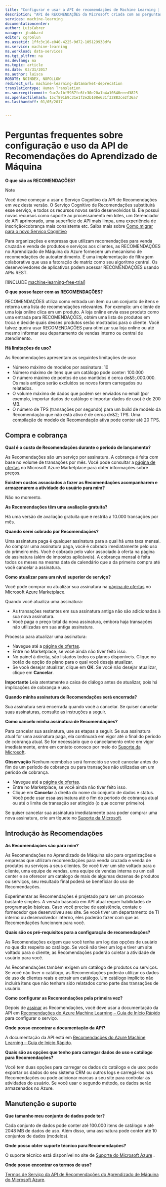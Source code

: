 ```yaml
---
title: "Configurar e usar a API de recomendações de Machine Learning | Microsoft Docs"
description: "API de RECOMENDAÇÕES da Microsoft criada com as perguntas Frequentes do aprendizado de máquina do Azure"
services: machine-learning
documentationcenter: 
author: LuisCabrer
manager: jhubbard
editor: cgronlun
ms.assetid: 1ffc3c16-e040-4225-9d72-105129938dfa
ms.service: machine-learning
ms.workload: data-services
ms.tgt_pltfrm: na
ms.devlang: na
ms.topic: article
ms.date: 03/31/2017
ms.author: luisca
ROBOTS: NOINDEX, NOFOLLOW
redirect_url: machine-learning-datamarket-deprecation
translationtype: Human Translation
ms.sourcegitcommit: 9ac2a1bf5987fc6fc30e20a1b4a10340eeed3825
ms.openlocfilehash: 15cf891b9c31e1f2e2b108e631f32883ce2f36a7
ms.lasthandoff: 01/05/2017


---
```

# <a name="setting-up-and-using-machine-learning-recommendations-api-faq"></a>Perguntas frequentes sobre configuração e uso da API de Recomendações do Aprendizado de Máquina
**O que são as RECOMENDAÇÕES?**

> [!NOTE]
> Você deve começar a usar o Serviço Cognitivo da API de Recomendações em vez desta versão. O Serviço Cognitivo de Recomendações substituirá esse serviço, e todos os recursos novos serão desenvolvidos lá. Ele possui novos recursos como suporte ao processamento em lotes, um Gerenciador de API aprimorado, uma superfície de API mais limpa, uma experiência de inscrição/cobrança mais consistente etc.
> Saiba mais sobre [Como migrar para o novo Serviço Cognitivo](http://aka.ms/recomigrate)
> 
> 

Para organizações e empresas que utilizam recomendações para venda cruzada e venda de produtos e serviços aos clientes, as RECOMENDAÇÕES no Aprendizado de Máquina do Azure fornecem um mecanismo de recomendações de autoatendimento. É uma implementação de filtragem  colaborativa que usa a fatoração de matriz como seu algoritmo central. Os desenvolvedores de aplicativos podem acessar RECOMENDAÇÕES usando APIs REST. 

[!INCLUDE [machine-learning-free-trial](../../includes/machine-learning-free-trial.md)]

**O que posso fazer com as RECOMENDAÇÕES?**

RECOMENDAÇÕES utiliza como entrada um item ou um conjunto de itens e retorna uma lista de recomendações relevantes. Por exemplo: um cliente de uma loja online clica em um produto. A loja online envia esse produto como uma entrada para RECOMENDAÇÕES, obtém uma lista de produtos em troca e decide quais desses produtos serão mostrados para o cliente. Você talvez queira usar RECOMENDAÇÕES para otimizar sua loja online ou até mesmo informar seu departamento de vendas interno ou central de atendimento.

**Há limitações de uso?**

As Recomendações apresentam as seguintes limitações de uso:

* Número máximo de modelos por assinatura: 10
* Número máximo de itens que um catálogo pode conter: 100.000
* O número máximo de pontos de uso mantidos é cerca de&5;.000.000. Os mais antigos serão excluídos se novos forem carregados ou relatados.
* O volume máximo de dados que podem ser enviados no email (por exemplo, importar dados de catálogo e importar dados de uso) é de 200 MB.
* O número de TPS (transações por segundo) para um build de modelo da Recomendação que não está ativo é de cerca de&2; TPS. Uma compilação de modelo de Recomendação ativa pode conter até 20 TPS.

## <a name="purchase-and-billing"></a>Compra e cobrança
**Qual é o custo de Recomendações durante o período de lançamento?**

As Recomendações são um serviço por assinatura. A cobrança é feita com base no volume de transações por mês. Você pode consultar a [página de ofertas](https://datamarket.azure.com/dataset/amla/recommendations) no Microsoft Azure Marketplace para obter informações sobre preços.

**Existem custos associados a fazer as Recomendações acompanharem e armazenarem a atividade do usuário para mim?**

Não no momento.

**As Recomendações têm uma avaliação gratuita?**

Há uma versão de avaliação gratuita que é restrita a 10.000 transações por mês.

**Quando serei cobrado por Recomendações?**

Uma assinatura paga é qualquer assinatura para a qual há uma taxa mensal. Ao comprar uma assinatura paga, você é cobrado imediatamente pelo uso do primeiro mês. Você é cobrado pelo valor associado à oferta na página de assinatura (além de impostos aplicáveis). A cobrança mensal é feita todos os meses na mesma data de calendário que a da primeira compra até você cancelar a assinatura. 

**Como atualizar para um nível superior de serviço?**

Você pode comprar ou atualizar sua assinatura na [página de ofertas](https://datamarket.azure.com/dataset/amla/recommendations) no Microsoft Azure Marketplace.

Quando você atualiza uma assinatura:

* As transações restantes em sua assinatura antiga não são adicionadas à sua nova assinatura. 
* Você paga o preço total da nova assinatura, embora haja transações não utilizadas em sua antiga assinatura.

Processo para atualizar uma assinatura:

* Navegue até a [página de ofertas](https://datamarket.azure.com/dataset/amla/recommendations).
* Entre no Marketplace, se você ainda não tiver feito isso.
* No painel à direita, são listados todos os planos disponíveis. Clique no botão de opção do plano para o qual você deseja atualizar.
* Se você desejar atualizar, clique em **OK**. Se você não desejar atualizar, clique em **Cancelar**.

**Importante** Leia atentamente a caixa de diálogo antes de atualizar, pois há implicações de cobrança e uso.

**Quando minha assinatura de Recomendações será encerrada?**

Sua assinatura será encerrada quando você a cancelar. Se quiser cancelar suas assinaturas, consulte as instruções a seguir.

**Como cancelo minha assinatura de Recomendações?**

Para cancelar sua assinatura, use as etapas a seguir. Se sua assinatura atual for uma assinatura paga, ela continuará em vigor até o final do período de cobrança atual. Se for necessário que o cancelamento entre em vigor imediatamente, entre em contato conosco por meio do [Suporte da Microsoft](https://support.microsoft.com/oas/default.aspx?gprid=17024&st=1&wfxredirect=1&sd=gn).

**Observação** Nenhum reembolso será fornecido se você cancelar antes do fim de um período de cobrança ou para transações não utilizadas em um período de cobrança.

* Navegue até a [página de ofertas](https://datamarket.azure.com/dataset/amla/recommendations).
* Entre no Marketplace, se você ainda não tiver feito isso.
* Clique em **Cancelar** à direita do nome do conjunto de dados e status. Você pode usar essa assinatura até o fim do período de cobrança atual ou até o limite de transação ser atingido (o que ocorrer primeiro).

Se quiser cancelar sua assinatura imediatamente para poder comprar uma nova assinatura, crie um tíquete no [Suporte da Microsoft](https://support.microsoft.com/oas/default.aspx?gprid=17024&st=1&wfxredirect=1&sd=gn).

## <a name="getting-started-with-recommendations"></a>Introdução às Recomendações
**As Recomendações são para mim?** 

As Recomendações no Aprendizado de Máquina são para organizações e empresas que utilizam recomendações para venda cruzada e venda de produtos ou serviços a seus clientes. Se você tiver um site voltado para o cliente, uma equipe de vendas, uma equipe de vendas interna ou um call center e se oferecer um catálogo de mais de algumas dezenas de produtos ou serviços, seu resultado final poderá se beneficiar do uso de Recomendações. 

Experimentar as Recomendações é projetado para ser um processo bastante simples. A versão baseada em API atual requer habilidades de programação básicas. Caso você precise de assistência, contate o fornecedor que desenvolveu seu site. Se você tiver um departamento de TI interno ou desenvolvedor interno, eles poderão fazer com que as Recomendações funcionem para você. 

**Quais são os pré-requisitos para a configuração de recomendações?**

As Recomendações exigem que você tenha um log das opções de usuário no que diz respeito ao catálogo. Se você não tiver um log e tiver um site voltado para o cliente, as Recomendações poderão coletar a atividade de usuário para você. 

As Recomendações também exigem um catálogo de produtos ou serviços. Se você não tiver o catálogo, as Recomendações poderão utilizar os dados de uso de clientes reais e extrair um catálogo. Um catálogo implícito não incluirá itens que não tenham sido relatados como parte das transações de usuário.

**Como configurar as Recomendações pela primeira vez?**

Depois de [assinar](https://datamarket.azure.com/dataset/amla/recommendations) as Recomendações, você deve usar a documentação da API em [Recomendações do Azure Machine Learning – Guia de Início Rápido](machine-learning-recommendation-api-quick-start-guide.md) para configurar o serviço.

**Onde posso encontrar a documentação da API?** 

A documentação da API está em [Recomendações do Azure Machine Learning – Guia de Início Rápido](machine-learning-recommendation-api-quick-start-guide.md).

**Quais são as opções que tenho para carregar dados de uso e catálogo para Recomendações?**

Você tem duas opções para carregar os dados do catálogo e de uso: pode exportar os dados do seu sistema CRM ou outros logs e carregá-los nas Recomendações ou pode adicionar marcas a seu site para controlar as atividades do usuário. Se você usar o segundo método, os dados serão armazenados no Azure.

## <a name="maintenance-and-support"></a>Manutenção e suporte
**Que tamanho meu conjunto de dados pode ter?**

Cada conjunto de dados pode conter até 100.000 itens de catálogo e até 2048 MB de dados de uso.
Além disso, uma assinatura pode conter até 10 conjuntos de dados (modelos).

**Onde posso obter suporte técnico para Recomendações?**

O suporte técnico está disponível no site de [Suporte do Microsoft Azure](https://social.msdn.microsoft.com/forums/azure/home?forum=MachineLearning) .

**Onde posso encontrar os termos de uso?**

[Termos de Serviço da API de Recomendações do Aprendizado de Máquina do Microsoft Azure](https://datamarket.azure.com/dataset/amla/recommendations#terms).


